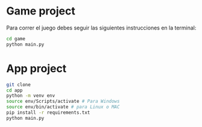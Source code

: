 # Game project

Para correr el juego debes seguir las siguientes instrucciones en la terminal:

```sh
cd game
python main.py
```


# App project
```sh
git clone
cd app
python -m venv env 
source env/Scripts/activate # Para Windows
source env/bin/activate # para Linux o MAC
pip install -r requirements.txt
python main.py
```
